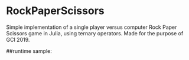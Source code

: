 # RockPaperScissors
Simple implementation of a single player versus computer Rock Paper Scissors game in Julia, using ternary operators. Made for the purpose of GCI 2019.

##runtime sample: 

